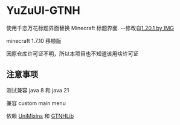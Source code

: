 # YuZuUI-GTNH
使用千恋万花标题界面替换 Minecraft 标题界面.  --修改自[1.20.1 by IMG](https://github.com/ming-sc/YuZuUI-Forge)

minecraft 1.7.10 移植版

因原仓库许可证不明，所以本项目也不知道该用啥许可证

## 注意事项
测试兼容 java 8 和 java 21

兼容 custom main menu

依赖 [UniMixins](https://github.com/LegacyModdingMC/UniMixins) 和 [GTNHLib](https://github.com/GTNewHorizons/GTNHLib)
